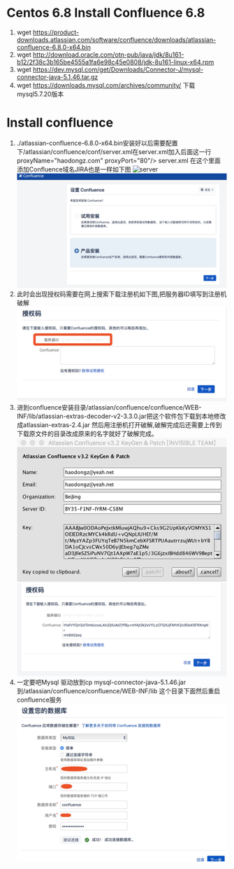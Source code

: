 # Centos 6.8  Install  Confluence 6.8
1. wget https://product-downloads.atlassian.com/software/confluence/downloads/atlassian-confluence-6.8.0-x64.bin
2. wget http://download.oracle.com/otn-pub/java/jdk/8u161-b12/2f38c3b165be4555a1fa6e98c45e0808/jdk-8u161-linux-x64.rpm
3. wget https://dev.mysql.com/get/Downloads/Connector-J/mysql-connector-java-5.1.46.tar.gz 
4. wget https://downloads.mysql.com/archives/community/   下载mysql5.7.20版本
# Install  confluence
1. ./atlassian-confluence-6.8.0-x64.bin安装好以后需要配置下/atlassian/confluence/conf/server.xml在server.xml加入后面这一行 proxyName="haodongz.com" proxyPort="80"/>
 server.xml 在这个里面添加Confluence域名JIRA也是一样如下图
![server](server.jpg)
![install](confluence_install.jpg)
2. 此时会出现授权码需要在网上搜索下载注册机如下图,把服务器ID填写到注册机破解
![serveri id](confluence_server_ID.jpg)
3. 进到confluence安装目录/atlassian/confluence/confluence/WEB-INF/lib/atlassian-extras-decoder-v2-3.3.0.jar把这个软件包下载到本地修改成atlassian-extras-2.4.jar
 然后用注册机打开破解,破解完成后还需要上传到下载原文件的目录改成原来的名字就好了破解完成。
![key1](key1.jpg)
![key2](key2.jpg)
4. 一定要吧Mysql 驱动放到cp  mysql-connector-java-5.1.46.jar  到/atlassian/confluence/confluence/WEB-INF/lib 这个目录下面然后重启confluence服务
![mysql](mysql.jpg)
